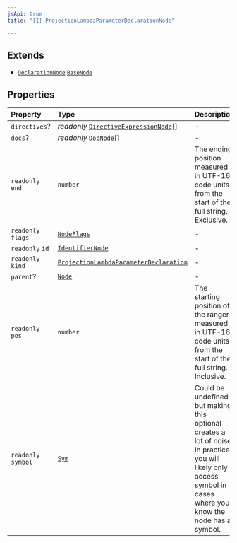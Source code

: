 ```yaml
---
jsApi: true
title: "[I] ProjectionLambdaParameterDeclarationNode"

---
```

## Extends

- [`DeclarationNode`](Interface.DeclarationNode.md).[`BaseNode`](Interface.BaseNode.md)

## Properties

| Property | Type | Description |
| :------ | :------ | :------ |
| `directives`? | *readonly* [`DirectiveExpressionNode`](Interface.DirectiveExpressionNode.md)[] | - |
| `docs`? | *readonly* [`DocNode`](Interface.DocNode.md)[] | - |
| `readonly` `end` | `number` | The ending position measured in UTF-16 code units from the start of the<br />full string. Exclusive. |
| `readonly` `flags` | [`NodeFlags`](Enumeration.NodeFlags.md) | - |
| `readonly` `id` | [`IdentifierNode`](Interface.IdentifierNode.md) | - |
| `readonly` `kind` | [`ProjectionLambdaParameterDeclaration`](Enumeration.SyntaxKind.md#projectionlambdaparameterdeclaration) | - |
| `parent`? | [`Node`](Type.Node.md) | - |
| `readonly` `pos` | `number` | The starting position of the ranger measured in UTF-16 code units from the<br />start of the full string. Inclusive. |
| `readonly` `symbol` | [`Sym`](Interface.Sym.md) | Could be undefined but making this optional creates a lot of noise. In practice,<br />you will likely only access symbol in cases where you know the node has a symbol. |
